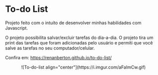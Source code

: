 # To-do List

Projeto feito com o intuíto de desenvolver minhas habilidades com Javascript.

O projeto possibilita salvar/excluir tarefas do dia-a-dia.
O projeto tira um print das tarefas que foram adicionadas pelo usuário e permiti que você salve as tarefas no seu computador/celular.

Confira em:
https://renanberton.github.io/to-do-list/

<div align="center">
<img>![To-do-list align="center"](https://i.imgur.com/aFaImCw.gif)</img>
</div>
